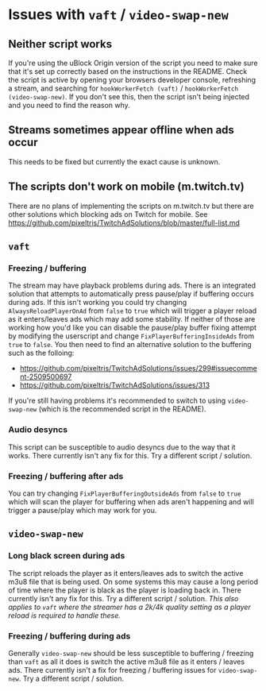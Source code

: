 # Issues with `vaft` / `video-swap-new`

## Neither script works

If you're using the uBlock Origin version of the script you need to make sure that it's set up correctly based on the instructions in the README. Check the script is active by opening your browsers developer console, refreshing a stream, and searching for `hookWorkerFetch (vaft)` / `hookWorkerFetch (video-swap-new)`. If you don't see this, then the script isn't being injected and you need to find the reason why.

## Streams sometimes appear offline when ads occur

This needs to be fixed but currently the exact cause is unknown.

## The scripts don't work on mobile (m.twitch.tv)

There are no plans of implementing the scripts on m.twitch.tv but there are other solutions which blocking ads on Twitch for mobile. See https://github.com/pixeltris/TwitchAdSolutions/blob/master/full-list.md

## `vaft`

### Freezing / buffering

The stream may have playback problems during ads. There is an integrated solution that attempts to automatically press pause/play if buffering occurs during ads. If this isn't working you could try changing `AlwaysReloadPlayerOnAd` from `false` to `true` which will trigger a player reload as it enters/leaves ads which may add some stability. If neither of those are working how you'd like you can disable the pause/play buffer fixing attempt by modifying the userscript and change `FixPlayerBufferingInsideAds` from `true` to `false`. You then need to find an alternative solution to the buffering such as the folloing:

- https://github.com/pixeltris/TwitchAdSolutions/issues/299#issuecomment-2509500697
- https://github.com/pixeltris/TwitchAdSolutions/issues/313

If you're still having problems it's recommended to switch to using `video-swap-new` (which is the recommended script in the README).

### Audio desyncs

This script can be susceptible to audio desyncs due to the way that it works. There currently isn't any fix for this. Try a different script / solution.

### Freezing / buffering after ads

You can try changing `FixPlayerBufferingOutsideAds` from `false` to `true` which will scan the player for buffering when ads aren't happening and will trigger a pause/play which may work for you.

## `video-swap-new`

### Long black screen during ads

The script reloads the player as it enters/leaves ads to switch the active m3u8 file that is being used. On some systems this may cause a long period of time where the player is black as the player is loading back in. There currently isn't any fix for this. Try a different script / solution. *This also applies to `vaft` where the streamer has a 2k/4k quality setting as a player reload is required to handle these.*

### Freezing / buffering during ads

Generally `video-swap-new` should be less susceptible to buffering / freezing than `vaft` as all it does is switch the active m3u8 file as it enters / leaves ads. There currently isn't a fix for freezing / buffering issues for `video-swap-new`. Try a different script / solution.
